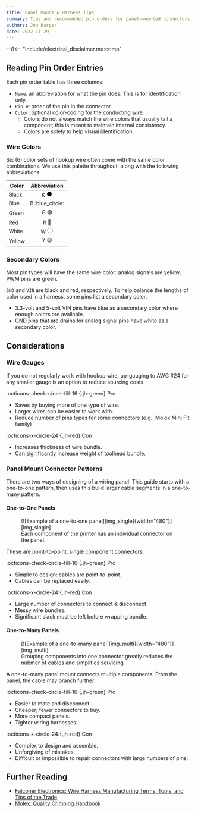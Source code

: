 ```yaml
---
title: Panel Mount & Harness Tips
summary: Tips and recommended pin orders for panel-mounted connectors.
authors: Jon Harper
date: 2022-11-29
---
```


--8<-- "include/electrical_disclaimer.md:crimp"

## Reading Pin Order Entries

Each pin order table has three columns:

- `Name`: an abbreviation for what the pin does. This is for identification only.
- `Pin #`: order of the pin in the connector.
- `Color`: optional color-coding for the conducting wire. 
    - Colors do not always match the wire colors that usually tail a component; this is meant to maintain internal consistency.
    - Colors are solely to help visual identification.
### Wire Colors

Six (6) color sets of hookup wire often come with the same color combinations. We use this palette throughout, along with the following abbreviations:

| Color  | Abbreviation      |
|--------|:-----------------:|
| Black  | K ![black][black] |
| Blue   | B :blue_circle:   |
| Green  | G :green_circle:  |
| Red    | R :red_circle:    |
| White  | W ![white][white] |
| Yellow | Y :yellow_circle: |

### Secondary Colors

Most pin types will have the same wire color: analog signals are yellow, PWM pins are green.

`GND` and `VIN` are black and red, respectively. To help balance the lengths of color used in a harness, some pins list a secondary color.

- 3.3-volt and 5-volt VIN pins have blue as a secondary color where enough colors are available.
- GND pins that are drains for analog signal pins have white as a secondary color.

## Considerations

### Wire Gauges

If you do not regularly work with hookup wire, up-gauging to AWG #24 for any smaller gauge is an option to reduce sourcing costs.

:octicons-check-circle-fill-16:{.jh-green} Pro

- Saves by buying more of one type of wire.
- Larger wires can be easier to work with.
- Reduce number of pins types for some connectors (e.g., Molex Mini Fit family)

:octicons-x-circle-24:{.jh-red} Con

- Increases thickness of wire bundle.
- Can significantly increase weight of toolhead bundle.

### Panel Mount Connector Patterns

There are two ways of designing of a wiring panel. This guide starts with a one-to-one pattern, then uses this build larger cable segments in a one-to-many pattern.

#### One-to-One Panels

<figure markdown>
  [![Example of a one-to-one panel][img_single]{width="480"}][img_single]
  <figcaption>Each component of the printer has an individual connector on the panel.</figcaption>
</figure>

These are point-to-point, single component connectors.

:octicons-check-circle-fill-16:{.jh-green} Pro

- Simple to design: cables are point-to-point.
- Cables can be replaced easily.

:octicons-x-circle-24:{.jh-red} Con

- Large number of connectors to connect & disconnect.
- Messy wire bundles.
- Significant slack must be left before wrapping bundle.

#### One-to-Many Panels

<figure markdown>
  [![Example of a one-to-many panel][img_multi]{width="480"}][img_multi]
  <figcaption>Grouping components into one connector greatly reduces the nubmer of cables and simplifies servicing.</figcaption>
</figure>

A one-to-many panel mount connects multiple components. From the panel, the cable may branch further.

:octicons-check-circle-fill-16:{.jh-green} Pro

- Easier to mate and disconnect.
- Cheaper; fewer connectors to buy.
- More compact panels.
- Tighter wiring harnesses.

:octicons-x-circle-24:{.jh-red} Con

- Complex to design and assemble.
- Unforgiving of mistakes.
- Difficult or impossible to repair connectors with large numbers of pins.

## Further Reading

- [Falconer Electronics: Wire Harness Manufacturing Terms, Tools, and Tips of the Trade][tips]
- [Molex: Quality Crimping Handbook][crimping_handbook]

[img_single]: ../img/wiring/single_panel.jpg
[img_multi]: ../img/wiring/multi_panel.jpg

[single]: single.md "One-to-One Connectors"
[multi]: multi.md "Segmented Connectors"

[black]: ../img/black_circle.png
[white]: ../img/white_circle.png

[tips]:             https://falconerelectronics.com/wire-harness-manufacturing/
[crimping_handbook]: ../assets/reading/qual_crimp.pdf
